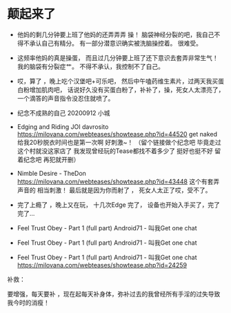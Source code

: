 

# 颠起来了

- 他妈的剩几分钟要上班了他妈的还弄弄弄 操！    脑袋神经分裂的吧，我自己不得不承认自己有精分。   有一部分潜意识确实被洗脑操控着。 很难受。 

- 这频率他妈的真是操蛋， 而且过几分钟要上班了还下意识去套弄非常生气！    我的脑袋有分裂症艹。 不得不承认，我控制不了自己。

- 哎，算了  ，晚上吃个汉堡吧+可乐吧， 然后中午嗑药维生素片，过两天我买蛋白粉增加肌肉吧， 话说好久没有买蛋白粉了，补补了，操，死女人太漂亮了，一个滴答的声音指令没忍住就喷了。

- 纪念不成熟的自己  20200912 小城

-  Edging and Riding JOI davrosito  https://milovana.com/webteases/showtease.php?id=44520   get naked  给我20秒脱衣时间也是第一次啊  好刺激~！ （留个链接做个纪念吧 毕竟走过这个村就没这家店了   我发现曾经玩的Tease都找不着多少了 挺好也挺不好 留着纪念吧 再犯就开删）
- Nimble Desire - TheDon  https://milovana.com/webteases/showtease.php?id=43448  这个有套弄声音的 相当刺激！  最后就是因为你而射了 ， 死女人太正了哎，受不了。

- 完了上瘾了 ，晚上又在玩， 十几次Edge 完了， 设备也开始入手买了，完了完了... 

- Feel Trust Obey - Part 1 (full part) Android71 - 叫我Get one chat  
- Feel Trust Obey - Part 1 (full part) Android71 - 叫我Get one chat  
- Feel Trust Obey - Part 1 (full part) Android71 - 叫我Get one chat   https://milovana.com/webteases/showtease.php?id=24259


补救：

要增强，每天要补 ，现在起每天补身体，弥补过去的我曾经所有手淫的过失导致我今时的消瘦！


